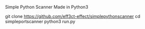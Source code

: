 Simple Python Scanner Made in Python3

git clone https://github.com/eff3ct-effect/simplepythonscanner
cd simpleportscanner
python3 run.py
